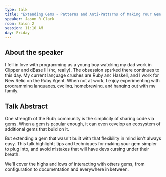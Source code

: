 ```yaml
---
type: talk
title: "Extending Gems - Patterns and Anti-Patterns of Making Your Gem Pluggable"
speaker: Jason R Clark
room: Salon 2
session: 11:10 AM
day: Friday
---
```


## About the speaker

I fell in love with programming as a young boy watching my dad work in Clipper and dBase III (no, really). The obsession sparked there continues to this day. My current language crushes are Ruby and Haskell, and I work for New Relic on the Ruby Agent. When not at work, I enjoy experimenting with programming languages, cycling, homebrewing, and hanging out with my family.

## Talk Abstract

One strength of the Ruby community is the simplicity of sharing code via gems. When a gem is popular enough, it can even develop an ecosystem of additional gems that build on it.

But extending a gem that wasn't built with that flexibility in mind isn't always easy. This talk highlights tips and techniques for making your gem simpler to plug into, and avoid mistakes that will have devs cursing under their breath.

We'll cover the highs and lows of interacting with others gems, from configuration to documentation and everywhere in between.
